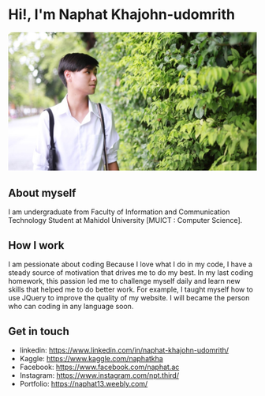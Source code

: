 # Hi!, I'm Naphat Khajohn-udomrith
![Test Image_wall](Source/Wallpaper2.jpg)
## About myself
I am undergraduate from Faculty of Information and Communication Technology Student at Mahidol University [MUICT : Computer Science]. 
## How I work
I am pessionate about coding Because I love what I do in my code, I have a steady source of motivation that drives me to do my best. In my last coding homework, this passion led me to challenge myself daily and learn new skills that helped me to do better work. For example, I taught myself how to use JQuery to improve the quality of my website. I will became the person who can coding in any language soon.
## Get in touch
* linkedin: https://www.linkedin.com/in/naphat-khajohn-udomrith/
* Kaggle: https://www.kaggle.com/naphatkha
* Facebook: https://www.facebook.com/naphat.ac
* Instagram: https://www.instagram.com/npt.third/
* Portfolio: https://naphat13.weebly.com/


